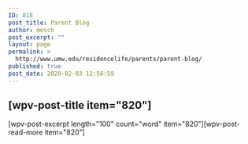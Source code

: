 ```yaml
---
ID: 818
post_title: Parent Blog
author: mesch
post_excerpt: ""
layout: page
permalink: >
  http://www.umw.edu/residencelife/parents/parent-blog/
published: true
post_date: 2020-02-03 12:56:59
---
```

<h2>[wpv-post-title item="820"]</h2>
[wpv-post-excerpt length="100" count="word" item="820"][wpv-post-read-more item="820"]